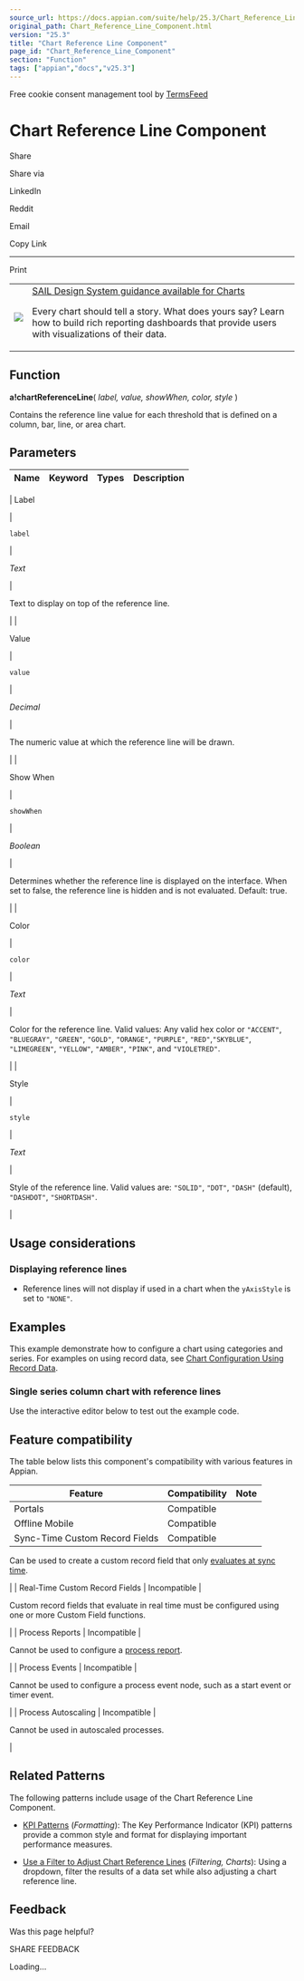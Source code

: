 ```yaml
---
source_url: https://docs.appian.com/suite/help/25.3/Chart_Reference_Line_Component.html
original_path: Chart_Reference_Line_Component.html
version: "25.3"
title: "Chart Reference Line Component"
page_id: "Chart_Reference_Line_Component"
section: "Function"
tags: ["appian","docs","v25.3"]
---
```



Free cookie consent management tool by [TermsFeed](https://www.termsfeed.com/)

# Chart Reference Line Component

Share

Share via

LinkedIn

Reddit

Email

Copy Link

* * *

Print

<table><tbody><tr><td><a href="/suite/help/25.3/sail/home.html"><img class="ds-release-icon" src="images/design-sys/sail.png"></a></td><td><a class="ds-release-notice-a ds-release-notice-a-big" href="/suite/help/25.3/sail/ux-charts.html">SAIL Design System guidance available for Charts</a><p class="ds-release-notice-p">Every chart should tell a story. What does yours say? Learn how to build rich reporting dashboards that provide users with visualizations of their data.</p></td></tr></tbody></table>

## Function

**a!chartReferenceLine**( _label, value, showWhen, color, style_ )

Contains the reference line value for each threshold that is defined on a column, bar, line, or area chart.

## Parameters

| Name | Keyword | Types | Description |
| --- | --- | --- | --- |
|
Label

 |

`label`

 |

_Text_

 |

Text to display on top of the reference line.

 |
|

Value

 |

`value`

 |

_Decimal_

 |

The numeric value at which the reference line will be drawn.

 |
|

Show When

 |

`showWhen`

 |

_Boolean_

 |

Determines whether the reference line is displayed on the interface. When set to false, the reference line is hidden and is not evaluated. Default: true.

 |
|

Color

 |

`color`

 |

_Text_

 |

Color for the reference line. Valid values: Any valid hex color or `"ACCENT"`, `"BLUEGRAY"`, `"GREEN"`, `"GOLD"`, `"ORANGE"`, `"PURPLE"`, `"RED"`,`"SKYBLUE"`, `"LIMEGREEN"`, `"YELLOW"`, `"AMBER"`, `"PINK"`, and `"VIOLETRED"`.

 |
|

Style

 |

`style`

 |

_Text_

 |

Style of the reference line. Valid values are: `"SOLID"`, `"DOT"`, `"DASH"` (default), `"DASHDOT"`, `"SHORTDASH"`.

 |

## Usage considerations

### Displaying reference lines

-   Reference lines will not display if used in a chart when the `yAxisStyle` is set to `"NONE"`.

## Examples

This example demonstrate how to configure a chart using categories and series. For examples on using record data, see [Chart Configuration Using Record Data](Chart_Configuration_Using_Records.html).

### Single series column chart with reference lines

Use the interactive editor below to test out the example code.

## Feature compatibility

The table below lists this component's compatibility with various features in Appian.

| Feature | Compatibility | Note |
| --- | --- | --- |
| Portals | Compatible |  |
| Offline Mobile | Compatible |  |
| Sync-Time Custom Record Fields | Compatible |
Can be used to create a custom record field that only [evaluates at sync time](custom-record-fields.html#prodlink-sync-time-evaluations).

 |
| Real-Time Custom Record Fields | Incompatible |

Custom record fields that evaluate in real time must be configured using one or more Custom Field functions.

 |
| Process Reports | Incompatible |

Cannot be used to configure a [process report](Process_Reports.html).

 |
| Process Events | Incompatible |

Cannot be used to configure a process event node, such as a start event or timer event.

 |
| Process Autoscaling | Incompatible |

Cannot be used in autoscaled processes.

 |

## Related Patterns

The following patterns include usage of the Chart Reference Line Component.

-   [KPI Patterns](/suite/help/25.3/kpis-pattern.html) (_Formatting_): The Key Performance Indicator (KPI) patterns provide a common style and format for displaying important performance measures.

-   [Use a Filter to Adjust Chart Reference Lines](/suite/help/25.3/recipe-use-a-filter-to-adjust-chart-reference-lines.html) (_Filtering, Charts_): Using a dropdown, filter the results of a data set while also adjusting a chart reference line.

## Feedback

Was this page helpful?

SHARE FEEDBACK

Loading...